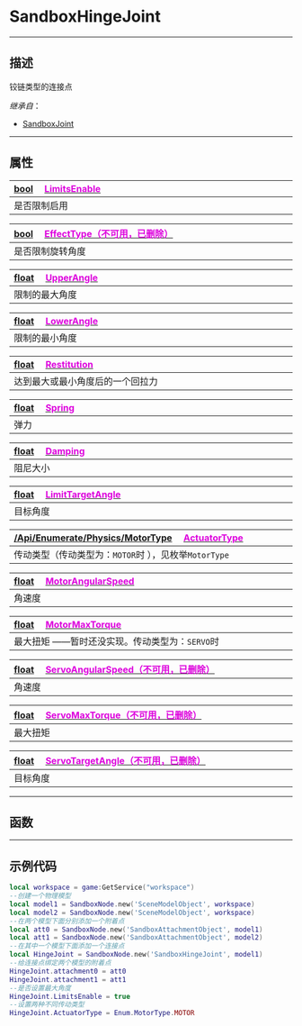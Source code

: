 # SandboxHingeJoint
------------------------------------------------------------------------------------------
## 描述

铰链类型的连接点

*继承自*：
* [SandboxJoint](/Api/Class/Bind/SandboxJoint.md)

------------------------------------------------------------------------------------------
## 属性

|<div style="width:1000px">[bool](/Api/DataType/Bool.md) &emsp;[<font color="dd00dd">LimitsEnable</font>](/Api/Class/Bind/SandboxHingeJoint_F/LimitsEnable.md)</div>|
|:---|
|是否限制启用|

|<div style="width:1000px">[bool](/Api/DataType/Bool.md) &emsp;[<font color="dd00dd">EffectType（不可用，已删除）</font>]()</div>|
|:---|
|是否限制旋转角度|

|<div style="width:1000px">[float](/Api/DataType/Float.md) &emsp;[<font color="dd00dd">UpperAngle</font>](/Api/Class/Bind/SandboxHingeJoint_F/UpperAngle.md)</div>|
|:---|
|限制的最大角度|

|<div style="width:1000px">[float](/Api/DataType/Float.md) &emsp;[<font color="dd00dd">LowerAngle</font>](/Api/Class/Bind/SandboxHingeJoint_F/LowerAngle.md)</div>|
|:---|
|限制的最小角度|

|<div style="width:1000px">[float](/Api/DataType/Float.md) &emsp;[<font color="dd00dd">Restitution</font>](/Api/Class/Bind/SandboxHingeJoint_F/Restitution.md)</div>|
|:---|
|达到最大或最小角度后的一个回拉力|

|<div style="width:1000px">[float](/Api/DataType/Float.md) &emsp;[<font color="dd00dd">Spring</font>](/Api/Class/Bind/SandboxHingeJoint_F/Spring.md)</div>|
|:---|
|弹力|

|<div style="width:1000px">[float](/Api/DataType/Float.md) &emsp;[<font color="dd00dd">Damping</font>](/Api/Class/Bind/SandboxHingeJoint_F/Damping.md)</div>|
|:---|
|阻尼大小|

|<div style="width:1000px">[float](/Api/DataType/Float.md) &emsp;[<font color="dd00dd">LimitTargetAngle</font>](/Api/Class/Bind/SandboxHingeJoint_F/LimitTargetAngle.md)</div>|
|:---|
|目标角度|

|<div style="width:1000px">[/Api/Enumerate/Physics/MotorType]() &emsp;[<font color="dd00dd">ActuatorType</font>](/Api/Class/Bind/SandboxHingeJoint_F/ActuatorType.md)</div>|
|:---|
|传动类型（传动类型为：`MOTOR`时 ），见枚举`MotorType`|

|<div style="width:1000px">[float](/Api/DataType/Float.md) &emsp;[<font color="dd00dd">MotorAngularSpeed</font>](/Api/Class/Bind/SandboxHingeJoint_F/MotorAngularSpeed.md)</div>|
|:---|
|角速度|

|<div style="width:1000px">[float](/Api/DataType/Float.md) &emsp;[<font color="dd00dd">MotorMaxTorque</font>](/Api/Class/Bind/SandboxHingeJoint_F/MotorMaxTorque.md)</div>|
|:---|
|最大扭矩 ——暂时还没实现。传动类型为：`SERVO`时|

|<div style="width:1000px">[float](/Api/DataType/Float.md) &emsp;[<font color="dd00dd">ServoAngularSpeed（不可用，已删除）</font>]()</div>|
|:---|
|角速度|

|<div style="width:1000px">[float](/Api/DataType/Float.md) &emsp;[<font color="dd00dd">ServoMaxTorque（不可用，已删除）</font>]()</div>|
|:---|
|最大扭矩|

|<div style="width:1000px">[float](/Api/DataType/Float.md) &emsp;[<font color="dd00dd">ServoTargetAngle（不可用，已删除）</font>]()</div>|
|:---|
|目标角度|


------------------------------------------------------------------------------------------
## 函数



------------------------------------------------------------------------------------------
## 示例代码

```lua
local workspace = game:GetService("workspace")
--创建一个物理模型
local model1 = SandboxNode.new('SceneModelObject', workspace)
local model2 = SandboxNode.new('SceneModelObject', workspace)
--在两个模型下面分别添加一个附着点
local att0 = SandboxNode.new('SandboxAttachmentObject', model1)
local att1 = SandboxNode.new('SandboxAttachmentObject', model2)
--在其中一个模型下面添加一个连接点
local HingeJoint = SandboxNode.new('SandboxHingeJoint', model1)
--给连接点绑定两个模型的附着点
HingeJoint.attachment0 = att0
HingeJoint.attachment1 = att1
--是否设置最大角度
HingeJoint.LimitsEnable = true
--设置两种不同传动类型
HingeJoint.ActuatorType = Enum.MotorType.MOTOR
```